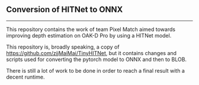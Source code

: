 ## Conversion of HITNet to ONNX

-----------------

This repository contains the work of team Pixel Match aimed towards improving depth estimation on OAK-D Pro by using a HITNet model.

This repository is, broadly speaking, a copy of https://github.com/zjjMaiMai/TinyHITNet, but it contains changes and scripts used for converting the pytorch model to ONNX and then to BLOB.

There is still a lot of work to be done in order to reach a final result with a decent runtime.